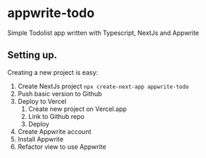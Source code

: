 # appwrite-todo
Simple Todolist app written with Typescript, NextJs and Appwrite





## Setting up.

Creating a new project is easy:
1. Create NextJs project `npx create-next-app appwrite-todo`
2. Push basic version to Github
3. Deploy to Vercel
   1. Create new project on Vercel.app
   2. Link to Github repo
   3. Deploy
4. Create Appwrite account
5. Install Appwrite
6. Refactor view to use Appwrite
